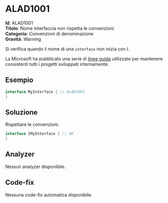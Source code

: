 
# ALAD1001

**Id**: ALAD1001\
**Titolo**: Nome interfaccia non rispetta le convenzioni\
**Categoria**: Convenzioni di denominazione\
**Gravità**: Warning

Si verifica quando il nome di una `interface` non inizia con _I_.

La Microsoft ha pubblicato una serie di
[linee guida](https://learn.microsoft.com/dotnet/csharp/fundamentals/coding-style/coding-conventions)
utilizzate per mantenere consistenti tutti i progetti sviluppati internamente.


## Esempio

```csharp
interface MyInterface { // ALAD1001
}
```


## Soluzione

Rispettare le convenzioni.

```csharp
interface IMyInterface { // OK
}
```


## Analyzer

Nessun analyzer disponibile.


## Code-fix

Nessuna code-fix automatica disponibile.

